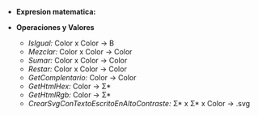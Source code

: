 * **Expresion matematica:**



* **Operaciones y Valores**
  - *IsIgual:* Color x Color -> B
  - *Mezclar:* Color x Color -> Color
  - *Sumar:* Color x Color -> Color
  - *Restar:* Color x Color -> Color
  - *GetComplentario:* Color -> Color
  - *GetHtmlHex:* Color -> Σ*
  - *GetHtmlRgb:* Color -> Σ*
  - *CrearSvgConTextoEscritoEnAltoContraste:* Σ* x Σ* x Color -> .svg
